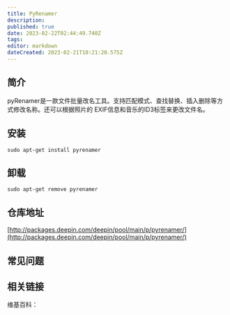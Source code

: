 ```yaml
---
title: PyRenamer
description: 
published: true
date: 2023-02-22T02:44:49.740Z
tags: 
editor: markdown
dateCreated: 2023-02-21T10:21:20.575Z
---
```


## 简介

pyRenamer是一款文件批量改名工具。支持匹配模式、查找替换、插入删除等方式修改名称。还可以根据照片的 EXIF信息和音乐的ID3标签来更改文件名。

## 安装

`sudo apt-get install pyrenamer`

## 卸载

`sudo apt-get remove pyrenamer`

## 仓库地址

[http://packages.deepin.com/deepin/pool/main/p/pyrenamer/](http://packages.deepin.com/deepin/pool/main/p/pyrenamer/)

## 常见问题

## 相关链接

维基百科：
